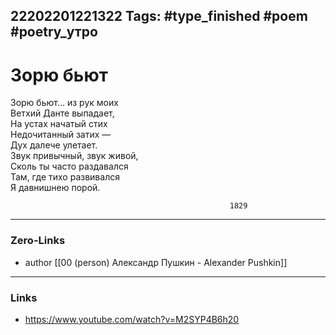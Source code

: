 22202201221322
Tags: #type_finished #poem #poetry_утро
---
# Зорю бьют

Зорю бьют… из рук моих  
Ветхий Данте выпадает,  
На устах начатый стих  
Недочитанный затих —  
Дух далече улетает.  
Звук привычный, звук живой,  
Сколь ты часто раздавался  
Там, где тихо развивался  
Я давнишнею порой.  

                                                     1829

---
### Zero-Links
- author [[00 (person) Александр Пушкин - Alexander Pushkin]]
---
### Links
- https://www.youtube.com/watch?v=M2SYP4B6h20